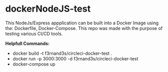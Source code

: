 # dockerNodeJS-test
This NodeJs/Express appplication can be built into a Docker Image using the: Dockerfile, Docker-Compose.
This repo was made with the purpose of testing various CI/CD tools.

**Helpfull Commands:**
* docker build -t f3rnand3s/circleci-docker-test .
* docker run -p 3000:3000 -d f3rnand3s/circleci-docker-test
* docker-compose up
